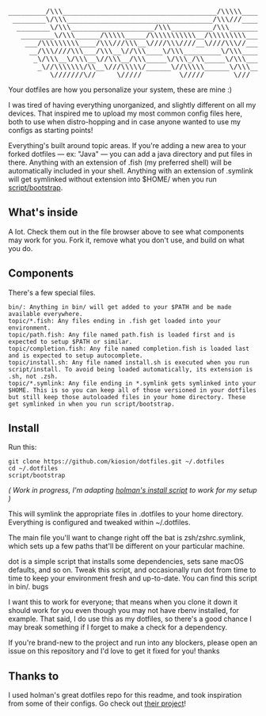 <pre>_________/\\\_____________________________________/\\\\\________/\\\\\\________________________________        
 ________\/\\\___________________________________/\\\///________\////\\\________________________________       
  ________\/\\\____________________/\\\__________/\\\_______/\\\____\/\\\________________________________      
   ________\/\\\______/\\\\\_____/\\\\\\\\\\\__/\\\\\\\\\___\///_____\/\\\________/\\\\\\\\___/\\\\\\\\\\_     
    ___/\\\\\\\\\____/\\\///\\\__\////\\\////__\////\\\//_____/\\\____\/\\\______/\\\/////\\\_\/\\\//////__    
     __/\\\////\\\___/\\\__\//\\\____\/\\\_________\/\\\______\/\\\____\/\\\_____/\\\\\\\\\\\__\/\\\\\\\\\\_   
      _\/\\\__\/\\\__\//\\\__/\\\_____\/\\\_/\\_____\/\\\______\/\\\____\/\\\____\//\\///////___\////////\\\_  
       _\//\\\\\\\/\\__\///\\\\\/______\//\\\\\______\/\\\______\/\\\__/\\\\\\\\\__\//\\\\\\\\\\__/\\\\\\\\\\_ 
        __\///////\//_____\/////_________\/////_______\///_______\///__\/////////____\//////////__\//////////__</pre>


Your dotfiles are how you personalize your system, these are mine :)

I was tired of having everything unorganized, and slightly different on all my devices. That inspired me to upload my most common config files here, both to use when distro-hopping and in case anyone wanted to use my configs as starting points!

Everything's built around topic areas. If you're adding a new area to your forked dotfiles — ex: "Java" — you can add a java directory and put files in there. Anything with an extension of .fish (my preferred shell) will be automatically included in your shell. Anything with an extension of .symlink will get symlinked without extension into $HOME/ when you run [script/bootstrap](script/bootstrap).

## What's inside

A lot. Check them out in the file browser above to see what components may work for you. Fork it, remove what you don't use, and build on what you do.

## Components

There's a few special files.

    bin/: Anything in bin/ will get added to your $PATH and be made available everywhere.
    topic/*.fish: Any files ending in .fish get loaded into your environment.
    topic/path.fish: Any file named path.fish is loaded first and is expected to setup $PATH or similar.
    topic/completion.fish: Any file named completion.fish is loaded last and is expected to setup autocomplete.
    topic/install.sh: Any file named install.sh is executed when you run script/install. To avoid being loaded automatically, its extension is .sh, not .zsh.
    topic/*.symlink: Any file ending in *.symlink gets symlinked into your $HOME. This is so you can keep all of those versioned in your dotfiles but still keep those autoloaded files in your home directory. These get symlinked in when you run script/bootstrap.

## Install

Run this:
```
git clone https://github.com/kiosion/dotfiles.git ~/.dotfiles
cd ~/.dotfiles
script/bootstrap
```
*( Work in progress, I'm adapting [holman's install script](https://github.com/holman/dotfiles/script/bootstrap) to work for my setup )*

This will symlink the appropriate files in .dotfiles to your home directory. Everything is configured and tweaked within ~/.dotfiles.

The main file you'll want to change right off the bat is zsh/zshrc.symlink, which sets up a few paths that'll be different on your particular machine.

dot is a simple script that installs some dependencies, sets sane macOS defaults, and so on. Tweak this script, and occasionally run dot from time to time to keep your environment fresh and up-to-date. You can find this script in bin/.
bugs

I want this to work for everyone; that means when you clone it down it should work for you even though you may not have rbenv installed, for example. That said, I do use this as my dotfiles, so there's a good chance I may break something if I forget to make a check for a dependency.

If you're brand-new to the project and run into any blockers, please open an issue on this repository and I'd love to get it fixed for you!
thanks

## Thanks to

I used holman's great dotfiles repo for this readme, and took inspiration from some of their configs. Go check out [their project](https://github.com/holman/dotfiles)!
